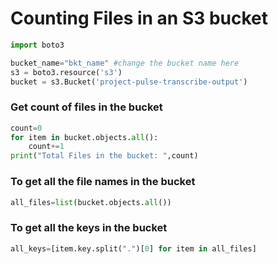 # Counting Files in an S3 bucket


```python
import boto3
```


```python
bucket_name="bkt_name" #change the bucket name here
s3 = boto3.resource('s3')
bucket = s3.Bucket('project-pulse-transcribe-output')
```

### Get count of files in the bucket


```python
count=0
for item in bucket.objects.all():
    count+=1
print("Total Files in the bucket: ",count)
```

### To get all the file names in the bucket



```python
all_files=list(bucket.objects.all())
```

### To get all the keys in the bucket


```python
all_keys=[item.key.split(".")[0] for item in all_files]
```
